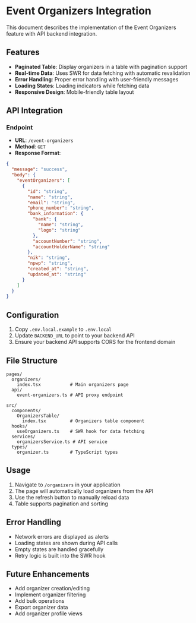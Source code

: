 # Event Organizers Integration

This document describes the implementation of the Event Organizers feature with API backend integration.

## Features

- **Paginated Table**: Display organizers in a table with pagination support
- **Real-time Data**: Uses SWR for data fetching with automatic revalidation
- **Error Handling**: Proper error handling with user-friendly messages
- **Loading States**: Loading indicators while fetching data
- **Responsive Design**: Mobile-friendly table layout

## API Integration

### Endpoint
- **URL**: `/event-organizers`
- **Method**: `GET`
- **Response Format**:
```json
{
  "message": "success",
  "body": {
    "eventOrganizers": [
      {
        "id": "string",
        "name": "string",
        "email": "string",
        "phone_number": "string",
        "bank_information": {
          "bank": {
            "name": "string",
            "logo": "string"
          },
          "accountNumber": "string",
          "accountHolderName": "string"
        },
        "nik": "string",
        "npwp": "string",
        "created_at": "string",
        "updated_at": "string"
      }
    ]
  }
}
```

## Configuration

1. Copy `.env.local.example` to `.env.local`
2. Update `BACKEND_URL` to point to your backend API
3. Ensure your backend API supports CORS for the frontend domain

## File Structure

```
pages/
  organizers/
    index.tsx           # Main organizers page
  api/
    event-organizers.ts # API proxy endpoint

src/
  components/
    OrganizersTable/
      index.tsx         # Organizers table component
  hooks/
    useOrganizers.ts    # SWR hook for data fetching
  services/
    organizersService.ts # API service
  types/
    organizer.ts        # TypeScript types
```

## Usage

1. Navigate to `/organizers` in your application
2. The page will automatically load organizers from the API
3. Use the refresh button to manually reload data
4. Table supports pagination and sorting

## Error Handling

- Network errors are displayed as alerts
- Loading states are shown during API calls
- Empty states are handled gracefully
- Retry logic is built into the SWR hook

## Future Enhancements

- Add organizer creation/editing
- Implement organizer filtering
- Add bulk operations
- Export organizer data
- Add organizer profile views
